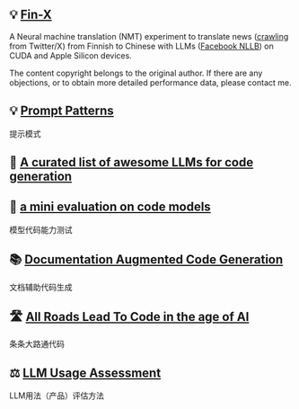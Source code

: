 ## 💡 [Fin-X](https://ai-llm.github.io/fin-x/)
A Neural machine translation (NMT) experiment to translate news ([crawling](https://github.com/luweigen/selenium-crawler) from Twitter/X) from Finnish to Chinese with LLMs ([Facebook NLLB](https://ai.meta.com/research/no-language-left-behind/)) on CUDA and Apple Silicon devices.

The content copyright belongs to the original author. If there are any objections, or to obtain more detailed performance data, please contact me.

## 💡 [Prompt Patterns](https://ai-llm.github.io/prompt-patterns/)
提示模式

## 🚦 [A curated list of awesome LLMs for code generation](https://github.com/AI-LLM/ai-llm.github.io/blob/main/Code-LLM-alternatives.md) 
## 🚦 [a mini evaluation on code models](mini-code-evaluation.html)
模型代码能力测试

## 📚 [Documentation Augmented Code Generation](https://github.com/AI-LLM/ai-llm.github.io/blob/main/doc-code.md)
文档辅助代码生成

## 🛣️ [All Roads Lead To Code in the age of AI](https://github.com/AI-LLM/ai-llm.github.io/blob/main/Code-Generation.md)
条条大路通代码

## ⚖️ [LLM Usage Assessment](https://github.com/AI-LLM/ai-llm.github.io/blob/main/LLM-usage-assessment.md)
LLM用法（产品）评估方法
